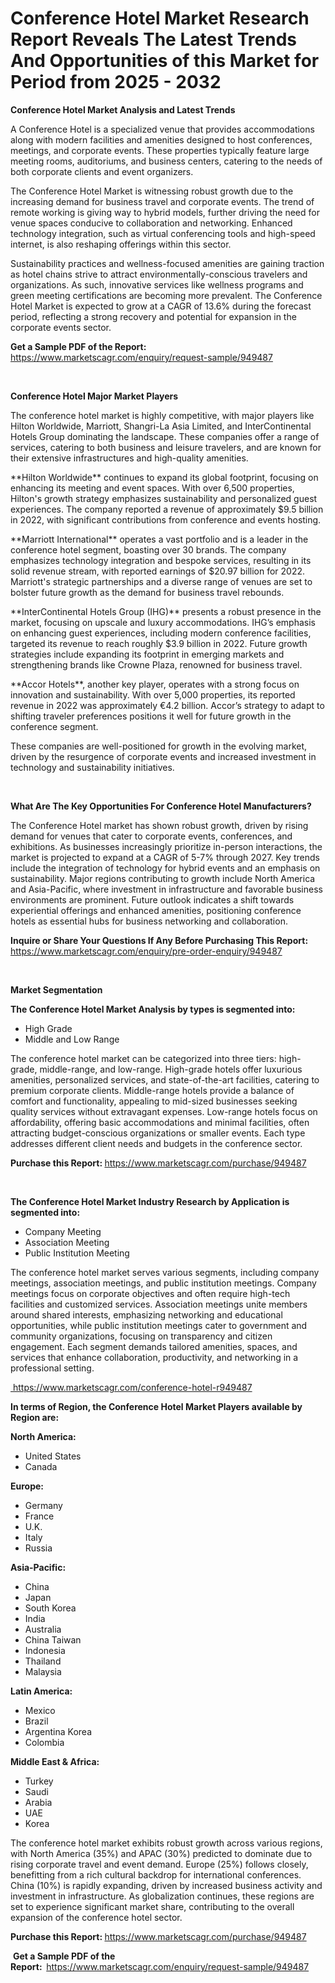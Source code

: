<p><h1>Conference Hotel Market Research Report Reveals The Latest Trends And Opportunities of this Market for Period from 2025 - 2032</h1></p><p><strong>Conference Hotel Market Analysis and Latest Trends</strong></p>
<p><p>A Conference Hotel is a specialized venue that provides accommodations along with modern facilities and amenities designed to host conferences, meetings, and corporate events. These properties typically feature large meeting rooms, auditoriums, and business centers, catering to the needs of both corporate clients and event organizers.</p><p>The Conference Hotel Market is witnessing robust growth due to the increasing demand for business travel and corporate events. The trend of remote working is giving way to hybrid models, further driving the need for venue spaces conducive to collaboration and networking. Enhanced technology integration, such as virtual conferencing tools and high-speed internet, is also reshaping offerings within this sector. </p><p>Sustainability practices and wellness-focused amenities are gaining traction as hotel chains strive to attract environmentally-conscious travelers and organizations. As such, innovative services like wellness programs and green meeting certifications are becoming more prevalent. The Conference Hotel Market is expected to grow at a CAGR of 13.6% during the forecast period, reflecting a strong recovery and potential for expansion in the corporate events sector.</p></p>
<p><strong>Get a Sample PDF of the Report:&nbsp;</strong> <a href="https://www.marketscagr.com/enquiry/request-sample/949487?utm_campaign=3065&utm_medium=2&utm_source=Github&utm_content=ia&utm_term=18042025&utm_id=conference-hotel">https://www.marketscagr.com/enquiry/request-sample/949487</a></p>
<p>&nbsp;</p>
<p><strong>Conference Hotel Major Market Players</strong></p>
<p><p>The conference hotel market is highly competitive, with major players like Hilton Worldwide, Marriott, Shangri-La Asia Limited, and InterContinental Hotels Group dominating the landscape. These companies offer a range of services, catering to both business and leisure travelers, and are known for their extensive infrastructures and high-quality amenities.</p><p>**Hilton Worldwide** continues to expand its global footprint, focusing on enhancing its meeting and event spaces. With over 6,500 properties, Hilton's growth strategy emphasizes sustainability and personalized guest experiences. The company reported a revenue of approximately $9.5 billion in 2022, with significant contributions from conference and events hosting.</p><p>**Marriott International** operates a vast portfolio and is a leader in the conference hotel segment, boasting over 30 brands. The company emphasizes technology integration and bespoke services, resulting in its solid revenue stream, with reported earnings of $20.97 billion for 2022. Marriott's strategic partnerships and a diverse range of venues are set to bolster future growth as the demand for business travel rebounds.</p><p>**InterContinental Hotels Group (IHG)** presents a robust presence in the market, focusing on upscale and luxury accommodations. IHG’s emphasis on enhancing guest experiences, including modern conference facilities, targeted its revenue to reach roughly $3.9 billion in 2022. Future growth strategies include expanding its footprint in emerging markets and strengthening brands like Crowne Plaza, renowned for business travel.</p><p>**Accor Hotels**, another key player, operates with a strong focus on innovation and sustainability. With over 5,000 properties, its reported revenue in 2022 was approximately €4.2 billion. Accor’s strategy to adapt to shifting traveler preferences positions it well for future growth in the conference segment.</p><p>These companies are well-positioned for growth in the evolving market, driven by the resurgence of corporate events and increased investment in technology and sustainability initiatives.</p></p>
<p>&nbsp;</p>
<p><strong>What Are The Key Opportunities For Conference Hotel Manufacturers?</strong></p>
<p><p>The Conference Hotel market has shown robust growth, driven by rising demand for venues that cater to corporate events, conferences, and exhibitions. As businesses increasingly prioritize in-person interactions, the market is projected to expand at a CAGR of 5-7% through 2027. Key trends include the integration of technology for hybrid events and an emphasis on sustainability. Major regions contributing to growth include North America and Asia-Pacific, where investment in infrastructure and favorable business environments are prominent. Future outlook indicates a shift towards experiential offerings and enhanced amenities, positioning conference hotels as essential hubs for business networking and collaboration.</p></p>
<p><strong>Inquire or Share Your Questions If Any Before Purchasing This Report:</strong> <a href="https://www.marketscagr.com/enquiry/pre-order-enquiry/949487?utm_campaign=3065&utm_medium=2&utm_source=Github&utm_content=ia&utm_term=18042025&utm_id=conference-hotel">https://www.marketscagr.com/enquiry/pre-order-enquiry/949487</a></p>
<p>&nbsp;</p>
<p><strong>Market Segmentation</strong></p>
<p><strong>The Conference Hotel Market Analysis by types is segmented into:</strong></p>
<p><ul><li>High Grade</li><li>Middle and Low Range</li></ul></p>
<p><p>The conference hotel market can be categorized into three tiers: high-grade, middle-range, and low-range. High-grade hotels offer luxurious amenities, personalized services, and state-of-the-art facilities, catering to premium corporate clients. Middle-range hotels provide a balance of comfort and functionality, appealing to mid-sized businesses seeking quality services without extravagant expenses. Low-range hotels focus on affordability, offering basic accommodations and minimal facilities, often attracting budget-conscious organizations or smaller events. Each type addresses different client needs and budgets in the conference sector.</p></p>
<p><strong>Purchase this Report:&nbsp;</strong><a href="https://www.marketscagr.com/purchase/949487?utm_campaign=3065&utm_medium=2&utm_source=Github&utm_content=ia&utm_term=18042025&utm_id=conference-hotel">https://www.marketscagr.com/purchase/949487</a></p>
<p>&nbsp;</p>
<p><strong>The Conference Hotel Market Industry Research by Application is segmented into:</strong></p>
<p><ul><li>Company Meeting</li><li>Association Meeting</li><li>Public Institution Meeting</li></ul></p>
<p><p>The conference hotel market serves various segments, including company meetings, association meetings, and public institution meetings. Company meetings focus on corporate objectives and often require high-tech facilities and customized services. Association meetings unite members around shared interests, emphasizing networking and educational opportunities, while public institution meetings cater to government and community organizations, focusing on transparency and citizen engagement. Each segment demands tailored amenities, spaces, and services that enhance collaboration, productivity, and networking in a professional setting.</p></p>
<p><a href="https://www.marketscagr.com/conference-hotel-r949487?utm_campaign=3065&utm_medium=2&utm_source=Github&utm_content=ia&utm_term=18042025&utm_id=conference-hotel">&nbsp;https://www.marketscagr.com/conference-hotel-r949487</a></p>
<p><strong>In terms of Region, the Conference Hotel Market Players available by Region are:</strong></p>
<p>
    <p> <strong> North America: </strong>
        <ul>
            <li>United States</li>
            <li>Canada</li>
        </ul>
        </p> 
    <p> <strong> Europe: </strong>
        <ul>
            <li>Germany</li>
            <li>France</li>
            <li>U.K.</li>
            <li>Italy</li>
            <li>Russia</li>
        </ul>
        </p> 
    <p> <strong> Asia-Pacific: </strong>
        <ul>
            <li>China</li>
            <li>Japan</li>
            <li>South Korea</li>
            <li>India</li>
            <li>Australia</li>
            <li>China Taiwan</li>
            <li>Indonesia</li>
            <li>Thailand</li>
            <li>Malaysia</li>
        </ul>
        </p> 
    <p> <strong> Latin America: </strong>
        <ul>
            <li>Mexico</li>
            <li>Brazil</li>
            <li>Argentina Korea</li>
            <li>Colombia</li>
        </ul>
        </p> 
    <p> <strong> Middle East & Africa: </strong>
        <ul>
            <li>Turkey</li>
            <li>Saudi</li>
            <li>Arabia</li>
            <li>UAE</li>
            <li>Korea</li>
        </ul>
    </p>
    </p>
<p><p>The conference hotel market exhibits robust growth across various regions, with North America (35%) and APAC (30%) predicted to dominate due to rising corporate travel and event demand. Europe (25%) follows closely, benefitting from a rich cultural backdrop for international conferences. China (10%) is rapidly expanding, driven by increased business activity and investment in infrastructure. As globalization continues, these regions are set to experience significant market share, contributing to the overall expansion of the conference hotel sector.</p></p>
<p><strong>Purchase this Report: </strong><a href="https://www.marketscagr.com/purchase/949487?utm_campaign=3065&utm_medium=2&utm_source=Github&utm_content=ia&utm_term=18042025&utm_id=conference-hotel">https://www.marketscagr.com/purchase/949487</a></p>
<p>&nbsp;<strong>Get a Sample PDF of the Report:&nbsp;&nbsp;</strong><a href="https://www.marketscagr.com/enquiry/request-sample/949487?utm_campaign=3065&utm_medium=2&utm_source=Github&utm_content=ia&utm_term=18042025&utm_id=conference-hotel">https://www.marketscagr.com/enquiry/request-sample/949487</a></p>
<p><strong></strong></p>
<p><p></p><p></p><p></p></p>